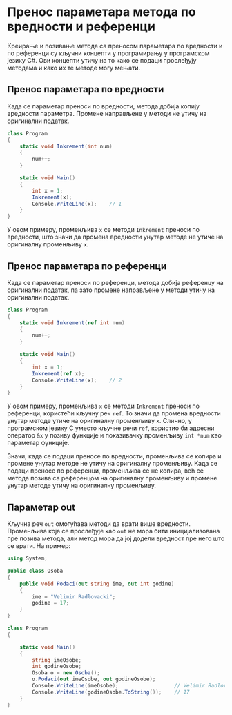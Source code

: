 # Пренос параметара метода по вредности и референци

Креирање и позивање метода са преносом параметара по вредности и по
референци су кључни концепти у програмирању у програмском језику C#. Ови
концепти утичу на то како се подаци прослеђују методама и како их те методе
могу мењати.

## Пренос параметара по вредности

Када се параметар преноси по вредности, метода добија копију вредности
параметра. Промене направљене у методи не утичу на оригинални податак.

```cs
class Program
{
    static void Inkrement(int num)
    {
        num++;
    }

    static void Main()
    {
        int x = 1;
        Inkrement(x);
        Console.WriteLine(x);    // 1
    }
}
```

У овом примеру, променљива `x` се методи `Inkrement` преноси по вредности, што
значи да промена вредности унутар методе не утиче на оригиналну променљиву `x`.

## Пренос параметара по референци

Када се параметар преноси по референци, метода добија референцу на оригинални
податак, па зато промене направљене у методи утичу на оригинални податак.

```cs
class Program
{
    static void Inkrement(ref int num)
    {
        num++;
    }

    static void Main()
    {
        int x = 1;
        Inkrement(ref x);
        Console.WriteLine(x);    // 2
    }
}
```

У овом примеру, променљива `x` се методи `Inkrement` преноси по референци,
користећи кључну реч `ref`. То значи да промена вредности унутар методе утиче
на оригиналну променљиву `x`. Слично, у програмском језику C уместо кључне речи
`ref`, користио би адресни оператор `&x` у позиву функције и показивачку
променљиву `int *num` као параметар функције.

Значи, када се подаци преносе по вредности, променљива се копира и промене
унутар методе не утичу на оригиналну променљиву. Када се подаци преносе по
референци, променљива се не копира, већ се метода позива са референцом на
оригиналну променљиву и промене унутар методе утичу на оригиналну променљиву.

## Параметар out

Кључна реч `out` омогућава методи да врати више вредности. Променљива која се
прослеђује као `out` не мора бити иницијализована пре позива метода, али метод
мора да јој додели вредност пре него што се врати. На пример:

```cs
using System;

public class Osoba
{
    public void Podaci(out string ime, out int godine)
    {
        ime = "Velimir Radlovacki";
        godine = 17;
    }
}

class Program
{

    static void Main()
    {
        string imeOsobe;
        int godineOsobe;
        Osoba o = new Osoba();
        o.Podaci(out imeOsobe, out godineOsobe);
        Console.WriteLine(imeOsobe);                  // Velimir Radlovacki
        Console.WriteLine(godineOsobe.ToString());    // 17
    }
}
```
